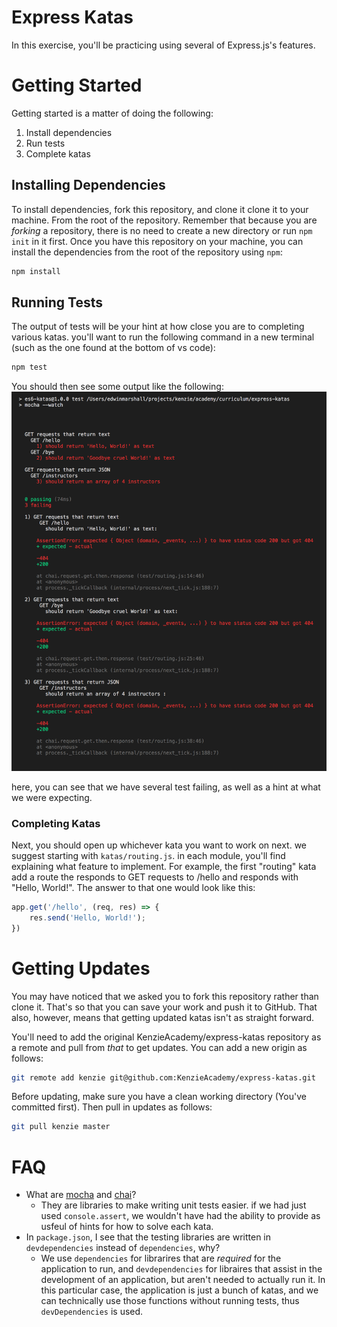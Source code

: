 # Express Katas
In this exercise, you'll be practicing using several of Express.js's features.

# Getting Started
Getting started is a matter of doing the following:
1. Install dependencies
2. Run tests
3. Complete katas

## Installing Dependencies
To install dependencies, fork this repository, and clone it clone it to your
machine. From the root of the repository. Remember that because you are
_forking_ a repository, there is no need to create a new directory or run
`npm init` in it first. Once you have this repository on your machine, you
can install the dependencies from the root of the repository using `npm`:
```bash
npm install
```

## Running Tests
The output of tests will be your hint at how close you are to completing various katas. you'll want to run the following command in a new terminal (such as the one found at the bottom of vs code):
```bash
npm test
```

You should then see some output like the following:
![test output screenshot](https://raw.githubusercontent.com/kenzieacademy/express-katas/master/test_output.png)

here, you can see that we have several test failing, as well as a hint at what we were expecting.

### Completing Katas
Next, you should open up whichever kata you want to work on next. we suggest starting with `katas/routing.js`. in each module, you'll find explaining what feature to implement. For example, the first "routing" kata add a route the responds to GET requests to /hello and responds with "Hello, World!". The answer to that one would look like this:
```javascript
app.get('/hello', (req, res) => {
    res.send('Hello, World!');
})
```

# Getting Updates
You may have noticed that we asked you to fork this repository rather than
clone it. That's so that you can save your work and push it to GitHub. That
also, however, means that getting updated katas isn't as straight forward.

You'll need to add the original KenzieAcademy/express-katas repository as a
remote and pull from _that_ to get updates.
You can add a new origin as follows:
```bash
git remote add kenzie git@github.com:KenzieAcademy/express-katas.git
```

Before updating, make sure you have a clean working directory (You've
committed first). Then pull in updates as follows:
```bash
git pull kenzie master
```

# FAQ
- What are [mocha](https://mochajs.org/) and [chai](http://www.chaijs.com/)? 
    - They are libraries to make writing unit tests easier. if we had just
      used `console.assert`, we wouldn't have had the ability to provide as
      usfeul of hints for how to solve each kata.
- In `package.json`, I see that the testing libraries are written in
  `devdependencies` instead of `dependencies`, why?
    - We use `dependencies` for librarires that are _required_ for the
      application to run, and `devdependencies` for libraires that assist in
      the development of an application, but aren't needed to actually run it.
      In this particular case, the application is just a bunch of katas, and we
      can technically use those functions without running tests, thus
      `devDependencies` is used.